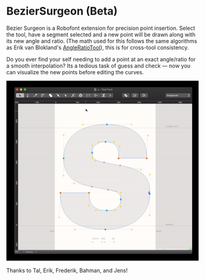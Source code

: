 # BezierSurgeon (Beta)

Bezier Surgeon is a Robofont extension for precision point insertion. Select the tool, have a segment selected and a new point will be drawn along with its new angle and ratio. (The math used for this follows the same algorithms as Erik van Blokland's [AngleRatioTool](https://github.com/LettError/angleRatioTool/blob/master/AngleRatioTool.roboFontExt/lib/angleRatioTool.py)), this is for cross-tool consistency. 

Do you ever find your self needing to add a point at an exact angle/ratio for a smooth interpolation? Its a tedious task of guess and check — now you can visualize the new points before editing the curves.

![](./images/demo.gif)

Thanks to Tal, Erik, Frederik, Bahman, and Jens!


